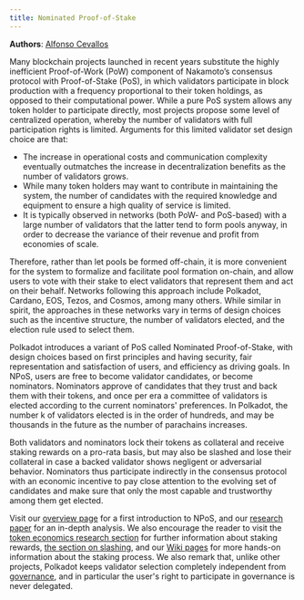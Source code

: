 ```yaml
---
title: Nominated Proof-of-Stake
---
```


**Authors**: [Alfonso Cevallos](/team_members/alfonso.md)

Many blockchain projects launched in recent years substitute the highly inefficient Proof-of-Work (PoW) component of Nakamoto’s consensus protocol with Proof-of-Stake (PoS), in which validators participate in block production with a frequency proportional to their token holdings, as opposed to their computational power. While a pure PoS system allows any token holder to participate directly, most projects propose some level of centralized operation, whereby the number of validators with full participation rights is limited. Arguments for this limited validator set design choice are that:

- The increase in operational costs and communication complexity eventually outmatches the increase in decentralization benefits as the number of validators grows. 
- While many token holders may want to contribute in maintaining the system, the number of candidates with the required knowledge and equipment to ensure a high quality of service is limited.
- It is typically observed in networks (both PoW- and PoS-based) with a large number of validators that the latter tend to form pools anyway, in order to decrease the variance of their revenue and profit from economies of scale.

Therefore, rather than let pools be formed off-chain, it is more convenient for the system to formalize and facilitate pool formation on-chain, and allow users to vote with their stake to elect validators that represent them and act on their behalf. Networks following this approach include Polkadot, Cardano, EOS, Tezos, and Cosmos, among many others. While similar in spirit, the approaches in these networks vary in terms of design choices such as the incentive structure, the number of validators elected, and the election rule used to select them. 

Polkadot introduces a variant of PoS called Nominated Proof-of-Stake, with design choices based on first principles and having security, fair representation and satisfaction of users, and efficiency as driving goals. In NPoS, users are free to become validator candidates, or become nominators. Nominators approve of candidates that they trust and back them with their tokens, and once per era a committee of validators is elected according to the current nominators' preferences. In Polkadot, the number k of validators elected is in the order of hundreds, and may be thousands in the future as the number of parachains increases.

Both validators and nominators lock their tokens as collateral and receive staking rewards on a pro-rata basis, but may also be slashed and lose their collateral in case a backed validator shows negligent or adversarial behavior. Nominators thus participate indirectly in the consensus protocol with an economic incentive to pay close attention to the evolving set of candidates and make sure that only the most capable and trustworthy among them get elected.

Visit our [overview page](1.%20Overview.md) for a first introduction to NPoS, and our [research paper](2.%20Paper.md) for an in-depth analysis. We also encourage the reader to visit the [token economics research section](polkadot/overview/2-token-economics.md) for further information about staking rewards, [the section on slashing](polkadot/security/slashing/amounts.md), and our [Wiki pages](https://wiki.polkadot.network/docs/en/learn-staking) for more hands-on information about the staking process. We also remark that, unlike other projects, Polkadot keeps validator selection completely independent from [governance](https://wiki.polkadot.network/docs/en/learn-governance), and in particular the user's right to participate in governance is never delegated.